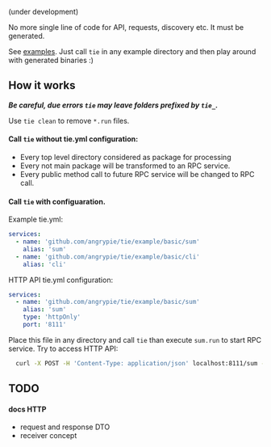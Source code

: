 (under development)

No more single line of code for API, requests, discovery etc. It must be generated.

See [examples](example/).  Just call `tie` in any example directory and then play around with generated binaries :)

## How it works

***Be careful, due errors `tie` may leave folders prefixed by `tie_`.***

Use `tie clean` to remove `*.run` files.

#### Call `tie` without tie.yml configuration:

- Every top level directory considered as package for processing
- Every not main package will be transformed to an RPC service.
- Every public method call to future RPC service will be changed to RPC call.

#### Call `tie` with configuaration.

Example tie.yml:

```yml
services:
  - name: 'github.com/angrypie/tie/example/basic/sum'
    alias: 'sum'
  - name: 'github.com/angrypie/tie/example/basic/cli'
    alias: 'cli'
```

HTTP API tie.yml configuration: 

```yml
services:
  - name: 'github.com/angrypie/tie/example/basic/sum'
    alias: 'sum'
    type: 'httpOnly'
    port: '8111' 
```

Place this file in any directory and call `tie` than execute `sum.run` to start RPC service. Try to access HTTP API:

```bash
  curl -X POST -H 'Content-Type: application/json' localhost:8111/sum -d '{"a":20, "b":22}'
```


## TODO

#### docs HTTP

- request and response DTO
- receiver concept

